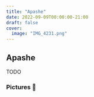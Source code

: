 ```yaml
---
title: "Apashe"
date: 2022-09-09T00:00:00-21:00
draft: false
cover:
  image: "IMG_4231.png"
---
```


## Apashe

TODO

### Pictures 📸

